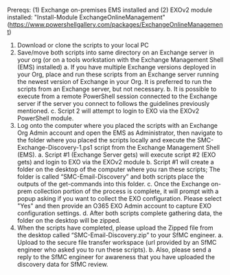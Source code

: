Prereqs: (1) Exchange on-premises EMS installed and (2) EXOv2 module installed: "Install-Module ExchangeOnlineManagement" (https://www.powershellgallery.com/packages/ExchangeOnlineManagement)

1.	Download or clone the scripts to your local PC
2.	Save/move both scripts into same directory on an Exchange server in your org (or on a tools workstation with the Exchange Management Shell (EMS) installed)
    a.	   If you have multiple Exchange versions deployed in your Org, place and run these scripts from an Exchange server running the newest version of Exchange in your Org. It is preferred to run the scripts from an Exchange server, but not necessary.
    b.	It is possible to execute from a remote PowerShell session connected to the Exchange server if the server you connect to follows the guidelines previously mentioned.
    c.	Script 2 will attempt to login to EXO via the EXOv2 PowerShell module.
3.	Log onto the computer where you placed the scripts with an Exchange Org Admin account and open the EMS as Administrator, then navigate to the folder where you placed the scripts locally and execute the SMC-Exchange-Discovery-1.ps1 script from the Exchange Management Shell (EMS).
    a.	Script #1 (Exchange Server gets) will execute script #2 (EXO gets) and login to EXO via the EXOv2 module
    b.	Script #1 will create a folder on the desktop of the computer where you ran these scripts; The folder is called “SMC-Email-Discovery” and both scripts place the outputs of the get-commands into this folder.
    c.	Once the Exchange on-prem collection portion of the process is complete, it will prompt with a popup asking if you want to collect the EXO configuration. Please select "Yes" and then provide an O365 EXO Admin account to capture EXO configuration settings.
    d.	After both scripts complete gathering data, the folder on the desktop will be zipped.
4.	When the scripts have completed, please upload the Zipped file from the desktop called “SMC-Email-Discovery.zip” to your SfMC engineer.
    a.	Upload to the secure file transfer workspace (url provided by an SfMC engineer who asked you to run these scripts).
    b.	Also, please send a reply to the SfMC engineer for awareness that you have uploaded the discovery data for SfMC review.

